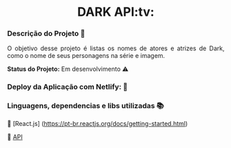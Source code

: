 <h1 align="center"> DARK API:tv:</h1> 


### Descrição do Projeto :open_file_folder:

<p align="justify"> O objetivo desse projeto é listas os nomes de atores e atrizes de Dark, como o nome de seus personagens na série e imagem.</p>





<strong>Status do Projeto:</strong> Em desenvolvimento :warning:






### Deploy da Aplicação com Netlify: :dash:






### Linguagens, dependencias e libs utilizadas :books:
:pushpin: [React.js] (https://pt-br.reactjs.org/docs/getting-started.html)

:pushpin: [API](https://www.tvmaze.com/api)
